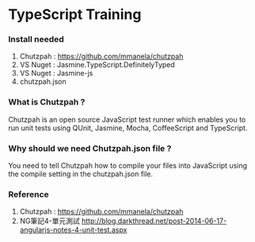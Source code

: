# TypeScript Training

### Install needed
1. Chutzpah : https://github.com/mmanela/chutzpah
2. VS Nuget : Jasmine.TypeScript.DefinitelyTyped 
3. VS Nuget : Jasmine-js
4. chutzpah.json

### What is Chutzpah ?
Chutzpah is an open source JavaScript test runner which enables you to run unit tests using QUnit, Jasmine, Mocha, CoffeeScript and TypeScript.

### Why should we need Chutzpah.json file ?
You need to tell Chutzpah how to compile your files into JavaScript using the compile setting in the chutzpah.json file.


### Reference
1. Chutzpah : https://github.com/mmanela/chutzpah
2. NG筆記4-單元測試 http://blog.darkthread.net/post-2014-06-17-angularjs-notes-4-unit-test.aspx


